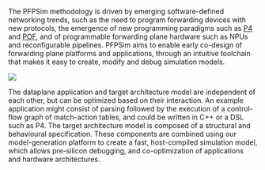 The PFPSim methodology is driven by emerging software-defined networking trends,
such as the need to program forwarding devices with new protocols, the emergence of
new programming paradigms such as [P4](http://p4.org) and [POF](http://www.poforwarding.org),
and of programmable forwarding plane hardware such as NPUs and reconfigurable pipelines.
PFPSim aims to enable early co-design of forwarding plane platforms and applications, through an intuitive
toolchain that makes it easy to create, modify and debug simulation models.



<img src ="https://cloud.githubusercontent.com/assets/943241/15301816/b68a5886-1b7d-11e6-8062-84567ca96456.PNG" class = "responsiveimg" style="text-align:center;">


The dataplane application and target architecture model are independent of each other, but can be optimized
based on their interaction. An example application might consist of parsing followed by the execution of a
control-flow graph of match-action tables, and could be written in C++ or a DSL such as P4. The target architecture
model is composed of a structural and behavioural specification. These components are combined using our model-generation
platform to create a fast, host-compiled simulation model, which allows pre-silicon debugging, and
co-optimization of applications and hardware architectures.
